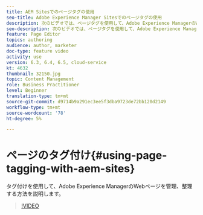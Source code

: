 ```yaml
---
title: AEM Sitesでのページタグの使用
seo-title: Adobe Experience Manager Sitesでのページタグの使用
description: 次のビデオでは、ページタグを使用して、Adobe Experience ManagerのWebサイト内のコンテンツを迅速かつ容易に分類する方法に焦点を当てています。
seo-description: 次のビデオでは、ページタグを使用して、Adobe Experience ManagerのWebサイト内のコンテンツを迅速かつ容易に分類する方法に焦点を当てています。
feature: Page Editor
topics: authoring
audience: author, marketer
doc-type: feature video
activity: use
version: 6.3, 6.4, 6.5, cloud-service
kt: 4632
thumbnail: 32150.jpg
topic: Content Management
role: Business Practitioner
level: Beginner
translation-type: tm+mt
source-git-commit: d9714b9a291ec3ee5f3dba9723de72bb120d2149
workflow-type: tm+mt
source-wordcount: '78'
ht-degree: 5%

---
```



# ページのタグ付け{#using-page-tagging-with-aem-sites}

タグ付けを使用して、Adobe Experience ManagerのWebページを管理、整理する方法を説明します。

>[!VIDEO](https://video.tv.adobe.com/v/32150?quality=12&learn=on)
